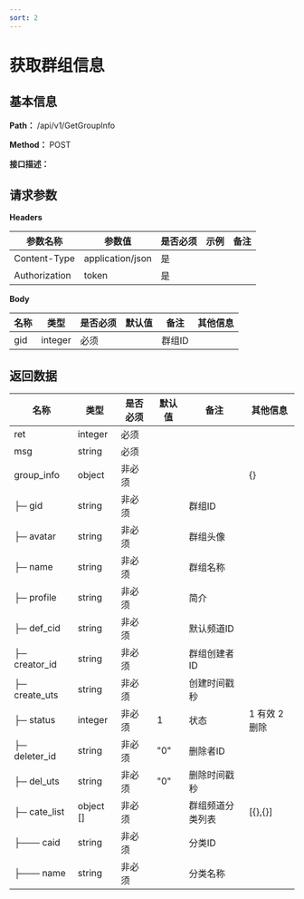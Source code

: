 ```yaml
---
sort: 2
---
```


# 获取群组信息

## 基本信息

**Path：** /api/v1/GetGroupInfo

**Method：** POST

**接口描述：**


## 请求参数
**Headers**

| 参数名称          | 参数值              | 是否必须 | 示例 | 备注 |
|---------------|------------------|------|----|----|
| Content-Type  | application/json | 是    |    |    |
| Authorization | token            | 是    |    |    |

**Body**

| 名称  | 类型      | 是否必须 | 默认值 | 备注   | 其他信息 |
|-----|---------|------|-----|------|------|
| gid | integer | 必须   |     | 群组ID |      |

## 返回数据

| 名称            | 类型      | 是否必须 | 默认值 | 备注     | 其他信息      |
|---------------|---------|------|-----|--------|-----------|
| ret           | integer | 必须   |     |        |           |
| msg           | string  | 必须   |     |        |           |
| group_info    | object  | 非必须  |     |        | {}        |
| ├─ gid        | string  | 非必须  |     | 群组ID   |           |
| ├─ avatar     | string  | 非必须  |     | 群组头像   |           |
| ├─ name       | string  | 非必须  |     | 群组名称   |           |
| ├─ profile    | string  | 非必须  |     | 简介     |           |
| ├─ def_cid    | string  | 非必须  |     | 默认频道ID |           |
| ├─ creator_id | string  | 非必须  |     | 群组创建者ID |           |
| ├─ create_uts | string  | 非必须  |     | 创建时间戳秒  |           |
| ├─ status     | integer | 非必须  | 1   | 状态     | 1 有效 2 删除 |
| ├─ deleter_id | string  | 非必须  | "0" | 删除者ID |           |
| ├─ del_uts    | string  | 非必须  | "0" | 删除时间戳秒  |           |
| ├─ cate_list    | object []  | 非必须  |  | 群组频道分类列表  |[{},{}]           |
| ├─── caid    | string  | 非必须  |  |  分类ID |         |
| ├─── name    | string  | 非必须  |  | 分类名称  |        |